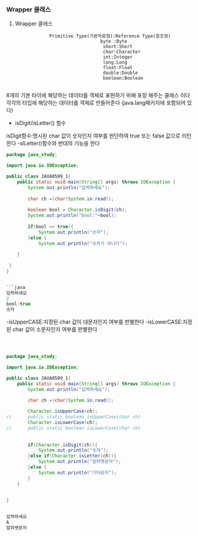 ### Wrapper 클래스


1. Wrapper 클래스

```
                Primitive Type(기본자료형):Reference Type(참조형)
                                   byte :Byte
                                    short:Short
                                    char:Character
                                    int:Integer
                                    long:Long
                                    float:Float
                                    double:Double
                                    boolean:Boolean       
                    
```

8개의 기본 타이에 해당하는 데이터를 객체로 표현하기 위해 포장 해주는 클래스 이다
각각의 타입에 해당하는 데이터를 객체로 만들어준다 (java.lang패키지에 포함되어 있다)





- isDigit/isLetter() 함수

isDigit함수:명시된 char 값이 숫자인지 여부를 판단하여 true 또는 
false 값으로 리턴한다 -slLetter()함수와 반대의 기능을 한다


```java
package java_study;

import java.io.IOException;

public class JAVA0509_1{
	public static void main(String[] args) throws IOException {
		System.out.println("입력하세요");
		
		char ch =(char)System.in.read();
		
		boolean bool = Character.isDigit(ch);
		System.out.println("bool:"+bool);
		
		if(bool == true){
			System.out.println("숫자");
		}else {
			System.out.println("숫자가 아니다");
	
	}
	
 }	
}
```

```java

```java
입력하세요
2
bool:true
숫자

```

-isUpperCASE:지정된 char 값이 대문자인지 여부를 판별한다
-isLowerCASE:지정된 char 값이 소문자인지 여부를 판별한다

```java



package java_study;

import java.io.IOException;

public class JAVA0509_1{
	public static void main(String[] args) throws IOException {
		System.out.println("입력하세요");
		
		char ch =(char)System.in.read();

		Character.isUpperCase(ch);
//		public static boolean isUpperCase(char ch)
		Character.isLowerCase(ch);
//		public static boolean isLowerCase(char ch)
		
		
		if(Character.isDigit(ch)){
			System.out.println("숫자");
		}else if(Character.isLetter(ch)){
			System.out.println("알파벳문자");
		}else {
			System.out.println("기타문자");
		}
	}
	
 
}


```

```java

입력하세요
A
알파벳문자


```